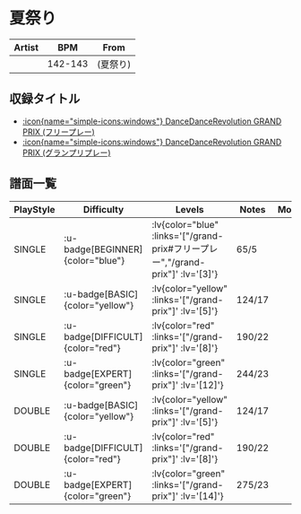 # 夏祭り

|Artist|BPM|From|
|------|---|----|
||142-143|(夏祭り)|

## 収録タイトル

- [ :icon{name="simple-icons:windows"} DanceDanceRevolution GRAND PRIX (フリープレー)](/grand-prix#フリープレー)
- [ :icon{name="simple-icons:windows"} DanceDanceRevolution GRAND PRIX (グランプリプレー)](/grand-prix)

## 譜面一覧

|PlayStyle|Difficulty|Levels|Notes|Movie|
|---------|----------|------|-----|-----|
|SINGLE| :u-badge[BEGINNER]{color="blue"} | :lv{color="blue" :links='["/grand-prix#フリープレー","/grand-prix"]' :lv='[3]'} |65/5||
|SINGLE| :u-badge[BASIC]{color="yellow"} | :lv{color="yellow" :links='["/grand-prix"]' :lv='[5]'} |124/17||
|SINGLE| :u-badge[DIFFICULT]{color="red"} | :lv{color="red" :links='["/grand-prix"]' :lv='[8]'} |190/22||
|SINGLE| :u-badge[EXPERT]{color="green"} | :lv{color="green" :links='["/grand-prix"]' :lv='[12]'} |244/23||
|DOUBLE| :u-badge[BASIC]{color="yellow"} | :lv{color="yellow" :links='["/grand-prix"]' :lv='[5]'} |124/17||
|DOUBLE| :u-badge[DIFFICULT]{color="red"} | :lv{color="red" :links='["/grand-prix"]' :lv='[8]'} |190/22||
|DOUBLE| :u-badge[EXPERT]{color="green"} | :lv{color="green" :links='["/grand-prix"]' :lv='[14]'} |275/23||
